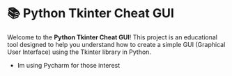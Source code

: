 # 📚 Python Tkinter Cheat GUI

Welcome to the **Python Tkinter Cheat GUI**! This project is an educational tool designed to help you understand how to create a simple GUI (Graphical User Interface) using the Tkinter library in Python.

* Im using Pycharm for those interest
